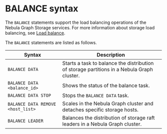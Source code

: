 # BALANCE syntax

The `BALANCE` statements support the load balancing operations of the Nebula Graph Storage services. For more information about storage load balancing, see [Load balance](../../8.service-tuning/load-balance.md).

The `BALANCE` statements are listed as follows.

|Syntax|Description|
|-|-|
|`BALANCE DATA`|Starts a task to balance the distribution of storage partitions in a Nebula Graph cluster.|
|`BALANCE DATA <balance_id>`|Shows the status of the balance task.|
|`BALANCE DATA STOP`|Stops the `BALANCE DATA` task.|
|`BALANCE DATA REMOVE <host_list>`|Scales in the Nebula Graph cluster and detaches specific storage hosts.|
|`BALANCE LEADER`|Balances the distribution of storage raft leaders in a Nebula Graph cluster.|
